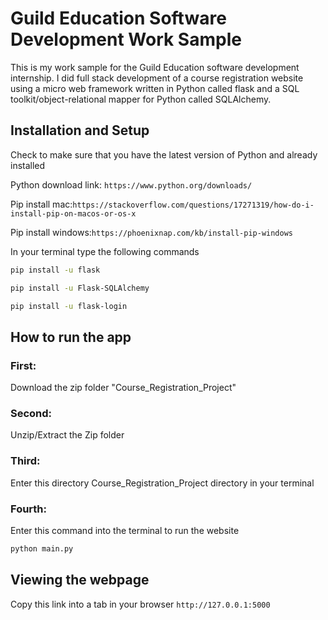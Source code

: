 # Guild Education Software Development Work Sample
This is my work sample for the Guild Education software development internship. I did full stack development of a course registration website using a micro web framework written in Python called flask and a SQL toolkit/object-relational mapper for Python called SQLAlchemy.

## Installation and Setup

Check to make sure that you have the latest version of Python and already installed

Python download link: `https://www.python.org/downloads/`

Pip install mac:`https://stackoverflow.com/questions/17271319/how-do-i-install-pip-on-macos-or-os-x`

Pip install windows:`https://phoenixnap.com/kb/install-pip-windows`

In your terminal type the following commands

```bash
pip install -u flask
```

```bash
pip install -u Flask-SQLAlchemy
```

```bash
pip install -u flask-login
```

## How to run the app

### First:

Download the zip folder "Course_Registration_Project"

### Second:

Unzip/Extract the Zip folder

### Third: 

Enter this directory Course_Registration_Project directory in your terminal

### Fourth:

Enter this command into the terminal to run the website

```bash
python main.py
```

## Viewing the webpage

Copy this link into a tab in your browser `http://127.0.0.1:5000`



